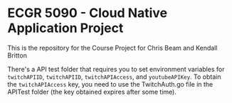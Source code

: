 # ECGR 5090 - Cloud Native Application Project

This is the repository for the Course Project for Chris Beam and Kendall Britton

There's a API test folder that requires you to set environment variables for `twitchAPIID`, `twitchAPIID`, `twitchAPIAccess`, and `youtubeAPIKey`. To obtain the `twitchAPIAccess` key, you need to use the TwitchAuth.go file in the APITest folder (the key obtained expires after some time).